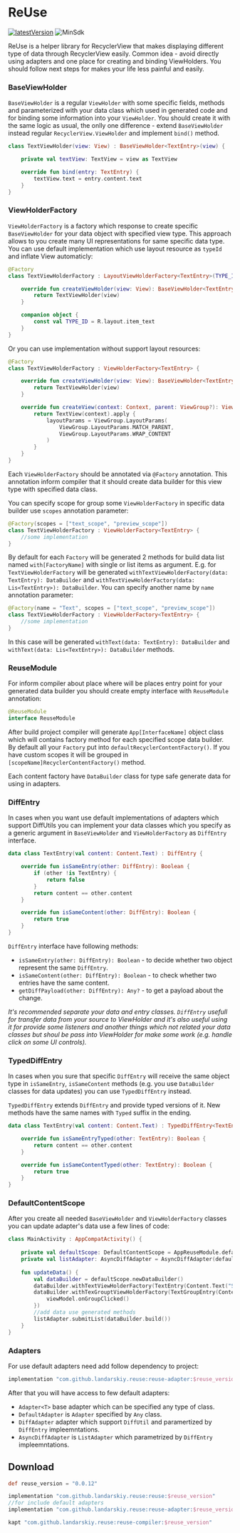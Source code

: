 # ReUse
[![latestVersion](https://jitpack.io/v/landarskiy/reuse.svg)](https://jitpack.io/#landarskiy/reuse)
![MinSdk](https://img.shields.io/badge/API-21%2B-brightgreen.svg?style=flat)

ReUse is a helper library for RecyclerView that makes displaying different type of data through RecyclerView easily. Common idea - avoid directly using adapters and one place for creating and binding ViewHolders. You should follow next steps for makes your life less painful and easily.

### BaseViewHolder

`BaseViewHolder` is a regular `ViewHolder` with some specific fields, methods and parameterized with your data class which used in generated code and for binding some information into your `ViewHolder`. You should create it with the same logic as usual, the onlly one difference - extend `BaseViewHolder` instead regular `RecyclerView.ViewHolder` and implement `bind()` method.

```kotlin
class TextViewHolder(view: View) : BaseViewHolder<TextEntry>(view) {

    private val textView: TextView = view as TextView

    override fun bind(entry: TextEntry) {
        textView.text = entry.content.text
    }
}
```

### ViewHolderFactory

`ViewHolderFactory` is a factory which response to create specific `BaseViewHolder` for your data object with specified view type. This approach allows to you create many UI representations for same specific data type. You can use default implementation which use layout resource as `typeId` and inflate View automaticly:

```kotlin
@Factory
class TextViewHolderFactory : LayoutViewHolderFactory<TextEntry>(TYPE_ID) {

    override fun createViewHolder(view: View): BaseViewHolder<TextEntry> {
        return TextViewHolder(view)
    }

    companion object {
        const val TYPE_ID = R.layout.item_text
    }
}
```

Or you can use implementation without support layout resources:

```kotlin
@Factory
class TextViewHolderFactory : ViewHolderFactory<TextEntry> {

    override fun createViewHolder(view: View): BaseViewHolder<TextEntry> {
        return TextViewHolder(view)
    }

    override fun createView(context: Context, parent: ViewGroup?): View {
        return TextView(context).apply {
            layoutParams = ViewGroup.LayoutParams(
                ViewGroup.LayoutParams.MATCH_PARENT,
                ViewGroup.LayoutParams.WRAP_CONTENT
            )
        }
    }
}
```

Each `ViewHolderFactory` should be annotated via `@Factory` annotation. This annotation inform compiler that it should create data builder for this view type with specified data class.

You can specify scope for group some `ViewHolderFactory` in specific data builder use `scopes` annotation parameter:

```kotlin
@Factory(scopes = ["text_scope", "preview_scope"])
class TextViewHolderFactory : ViewHolderFactory<TextEntry> {
    //some implementation
}
```

By default for each `Factory` will be generated 2 methods for build data list named `with[FactoryName]` with single or list items as argument. E.g. for `TextViewHolderFactory` will be generated `withTextViewHolderFactory(data: TextEntry): DataBuilder` and `withTextViewHolderFactory(data: Lis<TextEntry>): DataBuilder`. You can specify another name by `name` annotation parameter:

```kotlin
@Factory(name = "Text", scopes = ["text_scope", "preview_scope"])
class TextViewHolderFactory : ViewHolderFactory<TextEntry> {
    //some implementation
}
```

In this case will be generated `withText(data: TextEntry): DataBuilder` and `withText(data: Lis<TextEntry>): DataBuilder` methods.

### ReuseModule

For inform compiler about place where will be places entry point for your generated data builder you should create empty interface with `ReuseModule` annotation:

```kotlin
@ReuseModule
interface ReuseModule
```
After build project compiler will generate `App[InterfaceName]` object class which will contains factory method for each specified scope data builder. By default all your `Factory` put into `defaultRecyclerContentFactory()`. If you have custom scopes it will be grouped in `[scopeName]RecyclerContentFactory()` method. 

Each content factory have `DataBuilder` class for type safe generate data for using in adapters.

### DiffEntry

In cases when you want use default implementations of adapters which support DiffUtils you can implement your data classes which you specify as a generic argument in `BaseViewHolder` and `ViewHolderFactory` as `DiffEntry` interface. 

```kotlin
data class TextEntry(val content: Content.Text) : DiffEntry {

    override fun isSameEntry(other: DiffEntry): Boolean {
        if (other !is TextEntry) {
            return false
        }
        return content == other.content
    }

    override fun isSameContent(other: DiffEntry): Boolean {
        return true
    }
}
```

`DiffEntry` interface have following methods:
- `isSameEntry(other: DiffEntry): Boolean` - to decide whether two object represent the same `DiffEntry`.
- `isSameContent(other: DiffEntry): Boolean` - to check whether two entries have the same content.
- `getDiffPayload(other: DiffEntry): Any?` - to get a payload about the change.

*It's recommended separate your data and entry classes. `DiffEntry` usefull for transfer data from your source to ViewHolder and it's also useful using it for provide some listeners and another things which not related 
your data classes but shoul be pass into ViewHolder for make some work (e.g. handle click on some UI controls).*

### TypedDiffEntry

In cases when you sure that specific `DiffEntry` will receive the same object type in `isSameEntry`, `isSameContent` methods (e.g. you use `DataBuilder` classes for data updates) you can use `TypedDiffEntry` instead.

`TypedDiffEntry` extends `DiffEntry` and provide typed versions of it. New methods have the same names with `Typed` suffix in the ending.

```kotlin
data class TextEntry(val content: Content.Text) : TypedDiffEntry<TextEntry>() {

    override fun isSameEntryTyped(other: TextEntry): Boolean {
        return content == other.content
    }

    override fun isSameContentTyped(other: TextEntry): Boolean {
        return true
    }
}
```

### DefaultContentScope

After you create all needed `BaseViewHolder` and `ViewHolderFactory` classes you can update adapter's data use a few lines of code:

```kotlin
class MainActivity : AppCompatActivity() {
    
    private val defaultScope: DefaultContentScope = AppReuseModule.defaultContentScope()
    private val listAdapter: AsyncDiffAdapter = AsyncDiffAdapter(defaultScope.types)
        
    fun updateData() {
        val dataBuilder = defaultScope.newDataBuilder()
        dataBuilder.withTextViewHolderFactory(TextEntry(Content.Text("Some text", Content.Text.Style.H3))
        dataBuilder.withTexGrouptViewHolderFactory(TextGroupEntry(Content.GroupHeader(true)) {
            viewModel.onGroupClicked()
        })
        //add data use generated methods
        listAdapter.submitList(dataBuilder.build())
    }
}
```

### Adapters

For use default adapters need add follow dependency to project:


```groovy
implementation "com.github.landarskiy.reuse:reuse-adapter:$reuse_version"
```

After that you will have access to few default adapters:

- `Adapter<T>` base adapter which can be specified any type of class.
- `DefaultAdapter` is `Adapter` specified by `Any` class.
- `DiffAdapter` adapter which support `DiffUtil` and paramertized by `DiffEntry` impleemntations.
- `AsyncDiffAdapter` is `ListAdapter` which parametrized by `DiffEntry` impleemntations.

## Download

```groovy
def reuse_version = "0.0.12"

implementation "com.github.landarskiy.reuse:reuse:$reuse_version"
//for include default adapters
implementation "com.github.landarskiy.reuse:reuse-adapter:$reuse_version"

kapt "com.github.landarskiy.reuse:reuse-compiler:$reuse_version"
```
